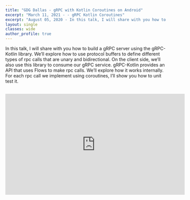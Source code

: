 ```yaml
---
title: "GDG Dallas - gRPC with Kotlin Coroutines on Android"
excerpt: "March 11, 2021 - - gRPC Kotlin Coroutines"
excerpt: "August 05, 2020 - In this talk, I will share with you how to build a gRPC server using the gRPC-Kotlin library. We’ll explore how to use protocol buffers to define different types of rpc calls that are unary and bidirectional."
layout: single
classes: wide
author_profile: true
---
```


In this talk, I will share with you how to build a gRPC server using the gRPC-Kotlin library. We’ll explore how to use protocol buffers to define different types of rpc calls that are unary and bidirectional. On the client side, we’ll also use this library to consume our gRPC service. gRPC-Kotlin provides an API that uses Flows to make rpc calls. We’ll explore how it works internally. For each rpc call we implement using coroutines, I’ll show you how to unit test it.

<br/>

<iframe width="560" height="315" src="https://www.youtube.com/embed/b5pEHXU_BjM" frameborder="0" allow="accelerometer; autoplay; clipboard-write; encrypted-media; gyroscope; picture-in-picture" allowfullscreen></iframe>

<br/>

<script async class="speakerdeck-embed" data-id="6b5a4015397849959085664b3e807612" data-ratio="1.77777777777778" src="//speakerdeck.com/assets/embed.js"></script>
